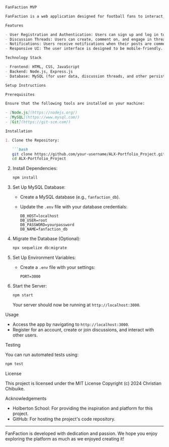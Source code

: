 ```markdown
FanFaction MVP

FanFaction is a web application designed for football fans to interact, discuss their favorite clubs, and engage in debates about which clubs are the best. This MVP (Minimum Viable Product) focuses on providing discussion threads and user interaction features.

Features

- User Registration and Authentication: Users can sign up and log in to participate in discussions.
- Discussion Threads: Users can create, comment on, and engage in threads discussing various football topics.
- Notifications: Users receive notifications when their posts are commented on.
- Responsive UI: The user interface is designed to be mobile-friendly.

Technology Stack

- Frontend: HTML, CSS, JavaScript
- Backend: Node.js, Express.js
- Database: MySQL (for user data, discussion threads, and other persistent data)

Setup Instructions

Prerequisites

Ensure that the following tools are installed on your machine:

- [Node.js](https://nodejs.org/)
- [MySQL](https://www.mysql.com/)
- [Git](https://git-scm.com/)

Installation

1. Clone the Repository:

   ```bash
   git clone https://github.com/your-username/ALX-Portfolio_Project.git
   cd ALX-Portfolio_Project
   ```

2. Install Dependencies:

   ```bash
   npm install
   ```

3. Set Up MySQL Database:

   - Create a MySQL database (e.g., `fanfaction_db`).
   - Update the `.env` file with your database credentials:

     ```
     DB_HOST=localhost
     DB_USER=root
     DB_PASSWORD=yourpassword
     DB_NAME=fanfaction_db
     ```

4. Migrate the Database (Optional):

   ```bash
   npx sequelize db:migrate
   ```

5. Set Up Environment Variables:

   - Create a `.env` file with your settings:

     ```
     PORT=3000
     ```

6. Start the Server:

   ```bash
   npm start
   ```

   Your server should now be running at `http://localhost:3000`.

Usage

- Access the app by navigating to `http://localhost:3000`.
- Register for an account, create or join discussions, and interact with other users.

Testing

You can run automated tests using:

```bash
npm test
```

License

This project is licensed under the MIT License Copyright (c) 2024 Christian Chibuike.

Acknowledgements

- Holberton School: For providing the inspiration and platform for this project.
- GitHub: For hosting the project's code repository.

---

FanFaction is developed with dedication and passion. We hope you enjoy exploring the platform as much as we enjoyed creating it!
```
